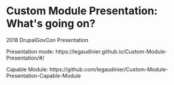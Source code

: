 <h1>Custom Module Presentation: What's going on?</h1>
<p>2018 DrupalGovCon Presentation</p>
<p>Presentation mode: https://legaudinier.github.io/Custom-Module-Presentation/#/ </p>
<p>Capable Module: https://github.com/legaudinier/Custom-Module-Presentation-Capable-Module </p>
